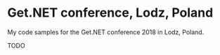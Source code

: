 # Get.NET conference, Lodz, Poland

My code samples for the Get.NET conference 2018 in Lodz, Poland.

TODO